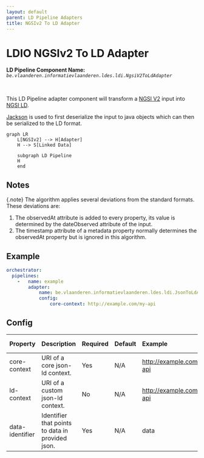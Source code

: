 ```yaml
---
layout: default
parent: LD Pipeline Adapters
title: NGSIv2 To LD Adapter
---
```


# LDIO NGSIv2 To LD Adapter

<b>LD Pipeline Component Name:</b> <i>```be.vlaanderen.informatievlaanderen.ldes.ldi.NgsiV2ToLdAdapter```</i>

<br>

This LD Pipeline adapter component will transform a [NGSI V2] input into [NGSI LD].

[Jackson] is used to first deserialize the input to java objects which can then be serialized to the LD format.


```mermaid
graph LR
    L[NGSIv2] --> H[Adapter]
    H --> S[Linked Data]

    subgraph LD Pipeline
    H
    end
```



## Notes
{.note}
The algorithm applies several deviations from the standard formats. These deviations are:
1. The observedAt attribute is added to every property,
   its value is determined by the dateObserved attribute of the input.
2. The timestamp attribute of a metadata property normally determines the observedAt property but is ignored in this algorithm.


## Example

```yml
orchestrator:
  pipelines:
    -   name: example
        adapter:
            name: be.vlaanderen.informatievlaanderen.ldes.ldi.JsonToLdAdapter
            config:
                core-context: http://example.com/my-api
```

## Config

| Property        | Description                                      | Required | Default | Example                   | Supported values    |
| :-------------- | :----------------------------------------------- | :------- | :------ | :------------------------ | :------------------ |
| core-context    | URI of a core json-ld context.                   | Yes      | N/A     | http://example.com/my-api | HTTP and HTTPS urls |
| ld-context      | URI of a custom json-ld context.                 | No       | N/A     | http://example.com/my-api | HTTP and HTTPS urls |
| data-identifier | Identifier that points to data in provided json. | Yes      | N/A     | data                      | String              |



[NGSI V2]: https://fiware.github.io/specifications/ngsiv2/stable/
[NGSI LD]: https://ngsi-ld-tutorials.readthedocs.io/en/latest/
[Jackson]: https://github.com/FasterXML/jackson